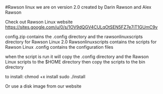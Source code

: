 #Rawson linux
we are on version 2.0
created by Darin Rawson and Alex Rawson

Check out Rawson Linux website
https://sites.google.com/u/0/s/1OV9dQGV4CULqOtSEN5FZ7e7iT1GUmC9v

config.zip contains the .config directory and the rawsonlinuxscripts directory for Rawson Linux 2.0
Rawsonlinuxscripts contains the scripts for Rawson Linux
.config contains the configuration files

when the script is run it will copy the .config directory and the
Rawson Linux scripts to the $HOME directory then copy the scripts
to the bin directory

to install:
chmod +x install
sudo ./install

Or use a disk image from our website
